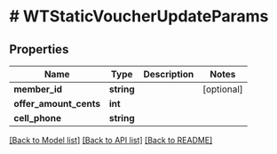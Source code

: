 # # WTStaticVoucherUpdateParams

## Properties

Name | Type | Description | Notes
------------ | ------------- | ------------- | -------------
**member_id** | **string** |  | [optional]
**offer_amount_cents** | **int** |  |
**cell_phone** | **string** |  |

[[Back to Model list]](../../README.md#models) [[Back to API list]](../../README.md#endpoints) [[Back to README]](../../README.md)
